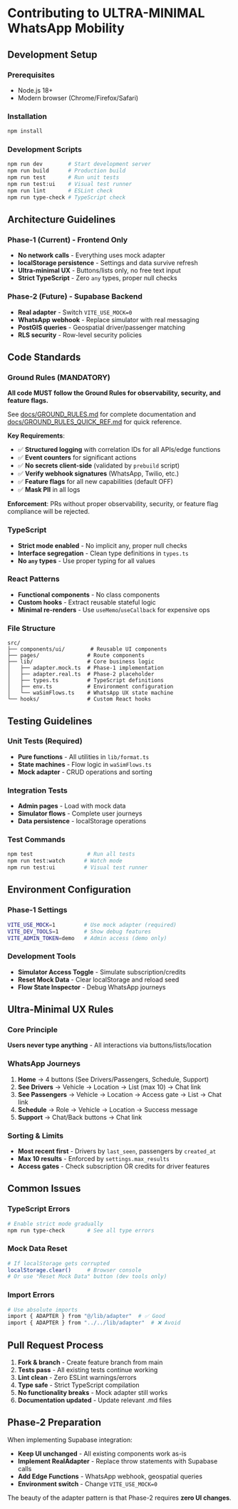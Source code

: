 # Contributing to ULTRA-MINIMAL WhatsApp Mobility

## Development Setup

### Prerequisites
- Node.js 18+ 
- Modern browser (Chrome/Firefox/Safari)

### Installation
```bash
npm install
```

### Development Scripts
```bash
npm run dev        # Start development server
npm run build      # Production build
npm run test       # Run unit tests
npm run test:ui    # Visual test runner
npm run lint       # ESLint check
npm run type-check # TypeScript check
```

## Architecture Guidelines

### Phase-1 (Current) - Frontend Only
- **No network calls** - Everything uses mock adapter
- **localStorage persistence** - Settings and data survive refresh  
- **Ultra-minimal UX** - Buttons/lists only, no free text input
- **Strict TypeScript** - Zero `any` types, proper null checks

### Phase-2 (Future) - Supabase Backend  
- **Real adapter** - Switch `VITE_USE_MOCK=0`
- **WhatsApp webhook** - Replace simulator with real messaging
- **PostGIS queries** - Geospatial driver/passenger matching
- **RLS security** - Row-level security policies

## Code Standards

### Ground Rules (MANDATORY)

**All code MUST follow the Ground Rules for observability, security, and feature flags.**

See [docs/GROUND_RULES.md](docs/GROUND_RULES.md) for complete documentation and [docs/GROUND_RULES_QUICK_REF.md](docs/GROUND_RULES_QUICK_REF.md) for quick reference.

**Key Requirements**:
- ✅ **Structured logging** with correlation IDs for all APIs/edge functions
- ✅ **Event counters** for significant actions
- ✅ **No secrets client-side** (validated by `prebuild` script)
- ✅ **Verify webhook signatures** (WhatsApp, Twilio, etc.)
- ✅ **Feature flags** for all new capabilities (default OFF)
- ✅ **Mask PII** in all logs

**Enforcement**: PRs without proper observability, security, or feature flag compliance will be rejected.

### TypeScript
- **Strict mode enabled** - No implicit any, proper null checks
- **Interface segregation** - Clean type definitions in `types.ts`
- **No `any` types** - Use proper typing for all values

### React Patterns
- **Functional components** - No class components
- **Custom hooks** - Extract reusable stateful logic
- **Minimal re-renders** - Use `useMemo`/`useCallback` for expensive ops

### File Structure
```
src/
├── components/ui/        # Reusable UI components
├── pages/               # Route components  
├── lib/                 # Core business logic
│   ├── adapter.mock.ts  # Phase-1 implementation
│   ├── adapter.real.ts  # Phase-2 placeholder
│   ├── types.ts         # TypeScript definitions
│   ├── env.ts           # Environment configuration
│   └── waSimFlows.ts    # WhatsApp UX state machine
└── hooks/               # Custom React hooks
```

## Testing Guidelines

### Unit Tests (Required)
- **Pure functions** - All utilities in `lib/format.ts`
- **State machines** - Flow logic in `waSimFlows.ts`  
- **Mock adapter** - CRUD operations and sorting

### Integration Tests
- **Admin pages** - Load with mock data
- **Simulator flows** - Complete user journeys
- **Data persistence** - localStorage operations

### Test Commands
```bash
npm test                 # Run all tests
npm run test:watch      # Watch mode
npm run test:ui         # Visual test runner
```

## Environment Configuration

### Phase-1 Settings
```bash
VITE_USE_MOCK=1         # Use mock adapter (required)
VITE_DEV_TOOLS=1        # Show debug features
VITE_ADMIN_TOKEN=demo   # Admin access (demo only)
```

### Development Tools
- **Simulator Access Toggle** - Simulate subscription/credits
- **Reset Mock Data** - Clear localStorage and reload seed
- **Flow State Inspector** - Debug WhatsApp journeys

## Ultra-Minimal UX Rules

### Core Principle
**Users never type anything** - All interactions via buttons/lists/location

### WhatsApp Journeys
1. **Home** → 4 buttons (See Drivers/Passengers, Schedule, Support)
2. **See Drivers** → Vehicle → Location → List (max 10) → Chat link  
3. **See Passengers** → Vehicle → Location → Access gate → List → Chat link
4. **Schedule** → Role → Vehicle → Location → Success message
5. **Support** → Chat/Back buttons → Chat link

### Sorting & Limits
- **Most recent first** - Drivers by `last_seen`, passengers by `created_at`
- **Max 10 results** - Enforced by `settings.max_results`
- **Access gates** - Check subscription OR credits for driver features

## Common Issues

### TypeScript Errors
```bash
# Enable strict mode gradually
npm run type-check       # See all type errors
```

### Mock Data Reset
```bash
# If localStorage gets corrupted
localStorage.clear()     # Browser console
# Or use "Reset Mock Data" button (dev tools only)
```

### Import Errors
```bash
# Use absolute imports
import { ADAPTER } from "@/lib/adapter"  # ✅ Good
import { ADAPTER } from "../../lib/adapter"  # ❌ Avoid
```

## Pull Request Process

1. **Fork & branch** - Create feature branch from main
2. **Tests pass** - All existing tests continue working  
3. **Lint clean** - Zero ESLint warnings/errors
4. **Type safe** - Strict TypeScript compilation
5. **No functionality breaks** - Mock adapter still works
6. **Documentation updated** - Update relevant .md files

## Phase-2 Preparation

When implementing Supabase integration:
- **Keep UI unchanged** - All existing components work as-is
- **Implement RealAdapter** - Replace throw statements with Supabase calls  
- **Add Edge Functions** - WhatsApp webhook, geospatial queries
- **Environment switch** - Change `VITE_USE_MOCK=0`

The beauty of the adapter pattern is that Phase-2 requires **zero UI changes**.